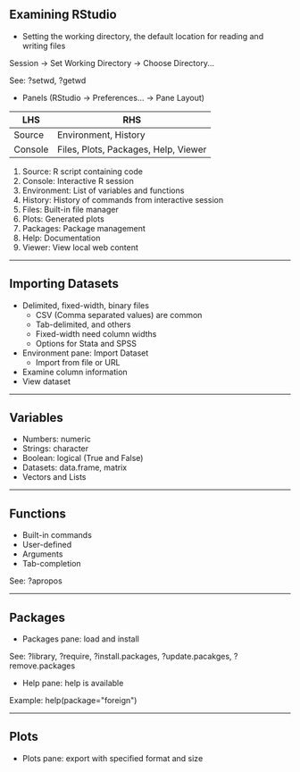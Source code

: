 ## Examining RStudio

* Setting the working directory, the default location for reading and writing files

Session -> Set Working Directory -> Choose Directory...

See: ?setwd, ?getwd

* Panels (RStudio -> Preferences... -> Pane Layout)

LHS | RHS
--- | ---
Source | Environment, History
Console | Files, Plots, Packages, Help, Viewer

1. Source: R script containing code
2. Console: Interactive R session
3. Environment: List of variables and functions
4. History: History of commands from interactive session
5. Files: Built-in file manager
6. Plots: Generated plots
7. Packages: Package management
8. Help: Documentation
9. Viewer: View local web content

---

## Importing Datasets

* Delimited, fixed-width, binary files
     * CSV (Comma separated values) are common
     * Tab-delimited, and others
     * Fixed-width need column widths
     * Options for Stata and SPSS
* Environment pane: Import Dataset
     * Import from file or URL
* Examine column information
* View dataset

---

## Variables

* Numbers: numeric
* Strings: character
* Boolean: logical (True and False)
* Datasets: data.frame, matrix
* Vectors and Lists

---

## Functions

* Built-in commands
* User-defined
* Arguments
* Tab-completion

See: ?apropos

---

## Packages

* Packages pane: load and install

See: ?library, ?require, ?install.packages, ?update.pacakges, ?remove.packages

* Help pane: help is available

Example: help(package="foreign")

---

## Plots

* Plots pane: export with specified format and size
